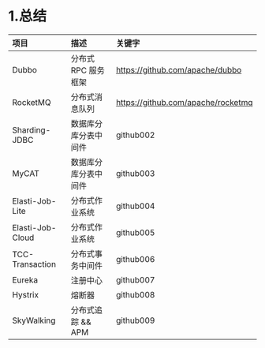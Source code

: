 # 1.总结

| 项目 | 描述 | 关键字 |
| :--- | :--- | :--- |
| Dubbo | 分布式 RPC 服务框架 | https://github.com/apache/dubbo |
| RocketMQ | 分布式消息队列 | https://github.com/apache/rocketmq |
| Sharding-JDBC | 数据库分库分表中间件 | github002 |
| MyCAT | 数据库分库分表中间件 | github003 |
| Elasti-Job-Lite | 分布式作业系统 | github004 |
| Elasti-Job-Cloud | 分布式作业系统 | github005 |
| TCC-Transaction | 分布式事务中间件 | github006 |
| Eureka | 注册中心 | github007 |
| Hystrix | 熔断器 | github008 |
| SkyWalking | 分布式追踪 && APM | github009 |



